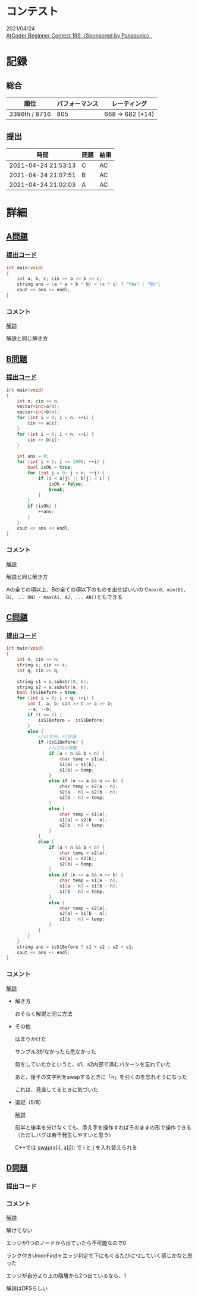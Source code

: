 # コンテスト
2021/04/24<br>
[AtCoder Beginner Contest 199（Sponsored by Panasonic）](https://atcoder.jp/contests/abc199)

# 記録
## 総合
|  順位  |  パフォーマンス  | レーティング |
| ---- | ---- | ---- |
|  3396th / 8716  | 805 | 668 → 682 (+14) |

## 提出
|  時間  |  問題  | 結果 |
| ---- | ---- | ---- |
| 2021-04-24 21:53:13 | C | AC |
| 2021-04-24 21:07:51 | B | AC |
| 2021-04-24 21:02:03 | A | AC |


# 詳細
## [A問題](https://atcoder.jp/contests/abc199/tasks/abc199_a)
### [提出コード](https://atcoder.jp/contests/abc199/submissions/21995154)
```c++
int main(void)
{
	int a, b, c; cin >> a >> b >> c;
	string ans = (a * a + b * b) < (c * c) ? "Yes" : "No";
	cout << ans << endl;
}
```

### コメント
[解説](https://atcoder.jp/contests/abc199/editorial/1160)

解説と同じ解き方


## [B問題](https://atcoder.jp/contests/abc199/tasks/abc199_b)
### [提出コード](https://atcoder.jp/contests/abc199/submissions/22002648)
```c++
int main(void)
{
	int n; cin >> n;
	vector<int>a(n);
	vector<int>b(n);
	for (int i = 0; i < n; ++i) {
		cin >> a[i];
	}
	for (int i = 0; i < n; ++i) {
		cin >> b[i];
	}
 
	int ans = 0;
	for (int i = 1; i <= 1000; ++i) {
		bool isOk = true;
		for (int j = 0; j < n; ++j) {
			if (i < a[j] || b[j] < i) {
				isOk = false;
				break;
			}
		}
		if (isOk) {
			++ans;
		}
	}
	cout << ans << endl;
}
```

### コメント
[解説](https://atcoder.jp/contests/abc199/editorial/1161)

解説と同じ解き方

Aの全ての項以上、Bの全ての項以下のものを出せばいいので```max(0, min(B1, B2, ... BN) - max(A1, A2, ... AN))```ともできる


## [C問題](https://atcoder.jp/contests/abc199/tasks/abc199_c)
### [提出コード](https://atcoder.jp/contests/abc199/submissions/22022244)
```c++
int main(void)
{
	int n; cin >> n;
	string s; cin >> s;
	int q; cin >> q;
 
	string s1 = s.substr(0, n);
	string s2 = s.substr(n, n);
	bool isS1Before = true;
	for (int i = 0; i < q; ++i) {
		int t, a, b; cin >> t >> a >> b;
		--a; --b;
		if (t == 2) {
			isS1Before = !isS1Before;
		}
		else {
			//s1が先、s2が後
			if (isS1Before) {
				//s1内の移動
				if (a < n && b < n) {
					char temp = s1[a];
					s1[a] = s1[b];
					s1[b] = temp;
				}
				else if (n <= a && n <= b) {
					char temp = s2[a - n];
					s2[a - n] = s2[b - n];
					s2[b - n] = temp;
				}
				else {
					char temp = s1[a];
					s1[a] = s2[b - n];
					s2[b - n] = temp;
				}
			}
			else {
				if (a < n && b < n) {
					char temp = s2[a];
					s2[a] = s2[b];
					s2[b] = temp;
				}
				else if (n <= a && n <= b) {
					char temp = s1[a - n];
					s1[a - n] = s1[b - n];
					s1[b - n] = temp;
				}
				else {
					char temp = s2[a];
					s2[a] = s1[b - n];
					s1[b - n] = temp;
				}
			}
		}
	}
	string ans = isS1Before ? s1 + s2 : s2 + s1;
	cout << ans << endl;
}
```

### コメント
[解説](https://atcoder.jp/contests/abc199/editorial/1162)

* 解き方

  おそらく解説と同じ方法

* その他

  はまりかけた

  サンプル3がなかったら危なかった

  何をしていたかというと、s1、s2内部で済むパターンを忘れていた

  あと、後半の文字列をswapするときに「n」を引くのを忘れそうになった

  これは、見直してるときに気づいた
  
* 追記（5/8）

  [解説](https://www.youtube.com/watch?v=ylWYSurx10A)

  前半と後半を分けなくても、添え字を操作すればそのままの形で操作できる（ただしバグは若干発生しやすいと思う）

  C++では [swap](https://cpprefjp.github.io/reference/utility/swap.html)(a[i], a[j]); で i と j を入れ替えられる


## [D問題](https://atcoder.jp/contests/abc199/tasks/abc199_d)
### 提出コード

### コメント

[解説](https://atcoder.jp/contests/abc199/editorial/1163)

解けてない

エッジが1つのノードから出ていたら不可能なので0

ランク付きUnionFind＋エッジ判定で下にもぐるたびに```*2```していく感じかなと思った

エッジが自分より上の階層から2つ出ているなら、1

解説はDFSらしい
